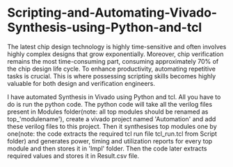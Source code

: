 # Scripting-and-Automating-Vivado-Synthesis-using-Python-and-tcl

The latest chip design technology is highly time-sensitive and often involves highly complex designs that grow exponentially. Moreover, chip verification remains the most time-consuming part, consuming approximately 70% of the chip design life cycle. To enhance productivity, automating repetitive tasks is crucial. This is where possessing scripting skills becomes highly valuable for both design and verification engineers.

I have automated Synthesis in Vivado using Python and tcl. All you have to do is run the python code. The python code will take all the verilog files present in Modules folder(note: all top modules should be renamed as top_'modulename'), create a vivado project named 'Automation' and add these verilog files to this project. Then it synthesises top modules one by one(note: the code extracts the required tcl run file tcl_run.tcl from Script folder) and generates power, timing and utilization reports for every top module and then stores it in 'Impl' folder. Then the code later extracts required values and stores it in  Result.csv file.

